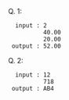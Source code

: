 Q. 1:

      input : 2
              40.00
              20.00
     output : 52.00

Q. 2:

      input : 12
              718
     output : AB4